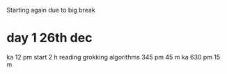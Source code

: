 Starting again due to big break

# day 1 26th dec
ka 12 pm start 2 h
reading grokking algorithms 345 pm 45 m
ka 630 pm 15 m 